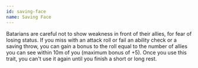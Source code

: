 ```yaml
---
id: saving-face
name: Saving Face
---
```

Batarians are careful not to show weakness in front of their allies, for fear of losing status. If you miss with an attack roll or fail an ability check or a saving throw, you can gain a bonus to the roll equal to the number of allies you can see within 10m of you (maximum bonus of +5). Once you use this trait, you can't use it again until you finish a short or long rest.